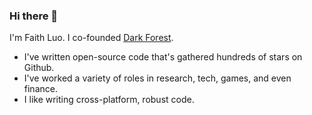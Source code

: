 ### Hi there 👋

I'm Faith Luo. I co-founded [Dark Forest](https://twitter.com/darkforest_eth).

- I've written open-source code that's gathered hundreds of stars on Github.
- I've worked a variety of roles in research, tech, games, and even finance.
- I like writing cross-platform, robust code.
<!--
**cosmicpoi/cosmicpoi** is a ✨ _special_ ✨ repository because its `README.md` (this file) appears on your GitHub profile.

Here are some ideas to get you started:

- 🔭 I’m currently working on ...
- 🌱 I’m currently learning ...
- 👯 I’m looking to collaborate on ...
- 🤔 I’m looking for help with ...
- 💬 Ask me about ...
- 📫 How to reach me: ...
- 😄 Pronouns: ...
- ⚡ Fun fact: ...
-->
